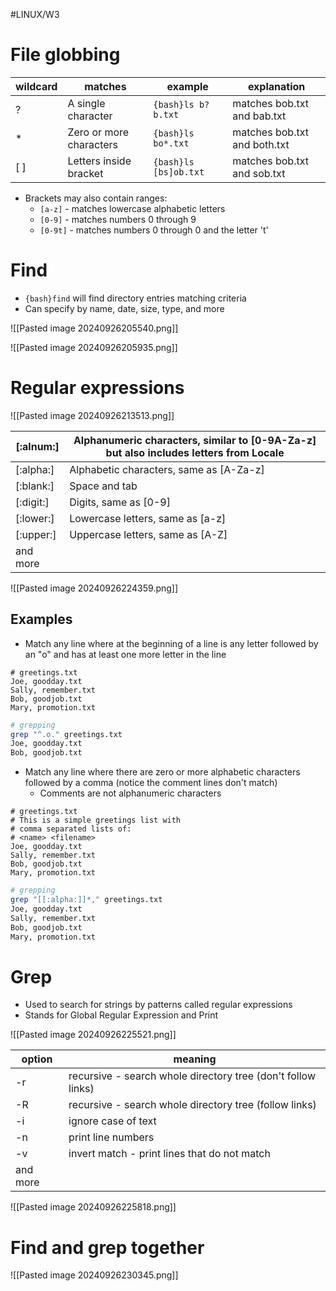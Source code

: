 #LINUX/W3 

# File globbing

| wildcard | matches                 | example               | explanation                  |
| -------- | ----------------------- | --------------------- | ---------------------------- |
| ?        | A single character      | `{bash}ls b?b.txt`    | matches bob.txt and bab.txt  |
| *        | Zero or more characters | `{bash}ls bo*.txt`    | matches bob.txt and both.txt |
| \[ ]     | Letters inside bracket  | `{bash}ls [bs]ob.txt` | matches bob.txt and sob.txt  |
- Brackets may also contain ranges:
	- `[a-z]` - matches lowercase alphabetic letters
	- `[0-9]` - matches numbers 0 through 9
	- `[0-9t]` - matches numbers 0 through 0 and the letter 't'

# Find

- `{bash}find` will find directory entries matching criteria
- Can specify by name, date, size, type, and more

![[Pasted image 20240926205540.png]]

![[Pasted image 20240926205935.png]]

# Regular expressions

![[Pasted image 20240926213513.png]]

| \[:alnum:] | Alphanumeric characters, similar to \[0-9A-Za-z] but also includes letters from Locale |
| ---------- | -------------------------------------------------------------------------------------- |
| \[:alpha:] | Alphabetic characters, same as \[A-Za-z]                                               |
| \[:blank:] | Space and tab                                                                          |
| \[:digit:] | Digits, same as \[0-9]                                                                 |
| \[:lower:] | Lowercase letters, same as \[a-z]                                                      |
| \[:upper:] | Uppercase letters, same as \[A-Z]                                                      |
| and more   |                                                                                        |
![[Pasted image 20240926224359.png]]

## Examples

- Match any line where at the beginning of a line is any letter followed by an "o" and has at least one more letter in the line
```
# greetings.txt
Joe, goodday.txt
Sally, remember.txt
Bob, goodjob.txt
Mary, promotion.txt
```
```bash
# grepping
grep "^.o." greetings.txt
Joe, goodday.txt
Bob, goodjob.txt
```

- Match any line where there are zero or more alphabetic characters followed by a comma (notice the comment lines don't match)
	- Comments are not alphanumeric characters
```
# greetings.txt
# This is a simple greetings list with
# comma separated lists of:
# <name> <filename>
Joe, goodday.txt
Sally, remember.txt
Bob, goodjob.txt
Mary, promotion.txt
```
```bash
# grepping
grep "[[:alpha:]]*," greetings.txt
Joe, goodday.txt
Sally, remember.txt
Bob, goodjob.txt
Mary, promotion.txt
```

# Grep

- Used to search for strings by patterns called regular expressions
- Stands for Global Regular Expression and Print

![[Pasted image 20240926225521.png]]

| option   | meaning                                                      |
| -------- | ------------------------------------------------------------ |
| -r       | recursive - search whole directory tree (don't follow links) |
| -R       | recursive - search whole directory tree (follow links)       |
| -i       | ignore case of text                                          |
| -n       | print line numbers                                           |
| -v       | invert match - print lines that do not match                 |
| and more |                                                              |
![[Pasted image 20240926225818.png]]

# Find and grep together

![[Pasted image 20240926230345.png]]
